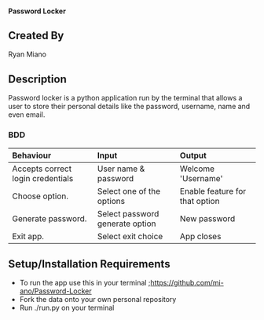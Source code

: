  #### Password Locker

## Created By
Ryan Miano

## Description
Password locker is a python application run by the terminal that allows a user to store their personal details like the password, username, name and even email.

### BDD
| Behaviour                        | Input                          | Output                                 |
| :--------------------------------| :------------------------------|:---------------------------------------|
| Accepts correct login credentials| User name & password           | Welcome 'Username'                     | 
| Choose option.                    | Select one of the options      | Enable feature for that option         |
| Generate password.              | Select password generate option| New password                           |
| Exit app.                        | Select exit choice             | App closes                             |

##

## Setup/Installation Requirements
* To run the app use this in your terminal ;https://github.com/mi-ano/Password-Locker
* Fork the data onto your own personal repository
* Run ./run.py on your terminal